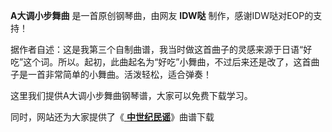 

**A大调小步舞曲** 是一首原创钢琴曲，由网友 **IDW哒** 制作，感谢IDW哒对EOP的支持！

据作者自述：这是我第三个自制曲谱，我当时做这首曲子的灵感来源于日语“好吃”这个词。所以。起初，此曲起名为“好吃”小舞曲，不过后来还是改了，这首曲子是一首非常简单的小舞曲。活泼轻松，适合弹奏！

这里我们提供A大调小步舞曲钢琴谱，大家可以免费下载学习。

同时，网站还为大家提供了《[ **中世纪民谣**](Music-12094-中世纪民谣-原创音乐.html "中世纪民谣")》曲谱下载


